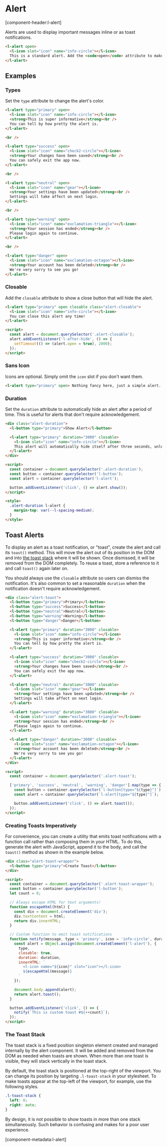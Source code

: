 # Alert

[component-header:l-alert]

Alerts are used to display important messages inline or as toast notifications.

```html preview
<l-alert open>
  <l-icon slot="icon" name="info-circle"></l-icon>
  This is a standard alert. Add the <code>open</code> attribute to make it visible.
</l-alert>
```

## Examples

### Types

Set the `type` attribute to change the alert's color.

```html preview
<l-alert type="primary" open>
  <l-icon slot="icon" name="info-circle"></l-icon>
  <strong>This is super informative</strong><br />
  You can tell by how pretty the alert is.
</l-alert>

<br />

<l-alert type="success" open>
  <l-icon slot="icon" name="check2-circle"></l-icon>
  <strong>Your changes have been saved</strong><br />
  You can safely exit the app now.
</l-alert>

<br />

<l-alert type="neutral" open>
  <l-icon slot="icon" name="gear"></l-icon>
  <strong>Your settings have been updated</strong><br />
  Settings will take affect on next login.
</l-alert>

<br />

<l-alert type="warning" open>
  <l-icon slot="icon" name="exclamation-triangle"></l-icon>
  <strong>Your session has ended</strong><br />
  Please login again to continue.
</l-alert>

<br />

<l-alert type="danger" open>
  <l-icon slot="icon" name="exclamation-octagon"></l-icon>
  <strong>Your account has been deleted</strong><br />
  We're very sorry to see you go!
</l-alert>
```

### Closable

Add the `closable` attribute to show a close button that will hide the alert.

```html preview
<l-alert type="primary" open closable class="alert-closable">
  <l-icon slot="icon" name="info-circle"></l-icon>
  You can close this alert any time!
</l-alert>

<script>
  const alert = document.querySelector('.alert-closable');
  alert.addEventListener('l-after-hide', () => {
    setTimeout(() => (alert.open = true), 2000);
  });
</script>
```

### Sans Icon

Icons are optional. Simply omit the `icon` slot if you don't want them.

```html preview
<l-alert type="primary" open> Nothing fancy here, just a simple alert. </l-alert>
```

### Duration

Set the `duration` attribute to automatically hide an alert after a period of time. This is useful for alerts that don't require acknowledgement.

```html preview
<div class="alert-duration">
  <l-button type="primary">Show Alert</l-button>

  <l-alert type="primary" duration="3000" closable>
    <l-icon slot="icon" name="info-circle"></l-icon>
    This alert will automatically hide itself after three seconds, unless you interact with it.
  </l-alert>
</div>

<script>
  const container = document.querySelector('.alert-duration');
  const button = container.querySelector('l-button');
  const alert = container.querySelector('l-alert');

  button.addEventListener('click', () => alert.show());
</script>

<style>
  .alert-duration l-alert {
    margin-top: var(--l-spacing-medium);
  }
</style>
```

## Toast Alerts


To display an alert as a toast notification, or "toast", create the alert and call its `toast()` method. This will move the alert out of its position in the DOM and into [the toast stack](#the-toast-stack) where it will be shown. Once dismissed, it will be removed from the DOM completely. To reuse a toast, store a reference to it and call `toast()` again later on.

You should always use the `closable` attribute so users can dismiss the notification. It's also common to set a reasonable `duration` when the notification doesn't require acknowledgement.

```html preview
<div class="alert-toast">
  <l-button type="primary">Primary</l-button>
  <l-button type="success">Success</l-button>
  <l-button type="neutral">Neutral</l-button>
  <l-button type="warning">Warning</l-button>
  <l-button type="danger">Danger</l-button>

  <l-alert type="primary" duration="3000" closable>
    <l-icon slot="icon" name="info-circle"></l-icon>
    <strong>This is super informative</strong><br />
    You can tell by how pretty the alert is.
  </l-alert>

  <l-alert type="success" duration="3000" closable>
    <l-icon slot="icon" name="check2-circle"></l-icon>
    <strong>Your changes have been saved</strong><br />
    You can safely exit the app now.
  </l-alert>

  <l-alert type="neutral" duration="3000" closable>
    <l-icon slot="icon" name="gear"></l-icon>
    <strong>Your settings have been updated</strong><br />
    Settings will take affect on next login.
  </l-alert>

  <l-alert type="warning" duration="3000" closable>
    <l-icon slot="icon" name="exclamation-triangle"></l-icon>
    <strong>Your session has ended</strong><br />
    Please login again to continue.
  </l-alert>

  <l-alert type="danger" duration="3000" closable>
    <l-icon slot="icon" name="exclamation-octagon"></l-icon>
    <strong>Your account has been deleted</strong><br />
    We're very sorry to see you go!
  </l-alert>
</div>

<script>
  const container = document.querySelector('.alert-toast');

  ['primary', 'success', 'neutral', 'warning', 'danger'].map(type => {
    const button = container.querySelector(`l-button[type="${type}"]`);
    const alert = container.querySelector(`l-alert[type="${type}"]`);

    button.addEventListener('click', () => alert.toast());
  });
</script>
```

### Creating Toasts Imperatively

For convenience, you can create a utility that emits toast notifications with a function call rather than composing them in your HTML. To do this, generate the alert with JavaScript, append it to the body, and call the `toast()` method as shown in the example below.

```html preview
<div class="alert-toast-wrapper">
  <l-button type="primary">Create Toast</l-button>
</div>

<script>
  const container = document.querySelector('.alert-toast-wrapper');
  const button = container.querySelector('l-button');
  let count = 0;

  // Always escape HTML for text arguments!
  function escapeHtml(html) {
    const div = document.createElement('div');
    div.textContent = html;
    return div.innerHTML;
  }

  // Custom function to emit toast notifications
  function notify(message, type = 'primary', icon = 'info-circle', duration = 3000) {
    const alert = Object.assign(document.createElement('l-alert'), {
      type,
      closable: true,
      duration: duration,
      innerHTML: `
        <l-icon name="${icon}" slot="icon"></l-icon>
        ${escapeHtml(message)}
      `
    });

    document.body.append(alert);
    return alert.toast();
  }

  button.addEventListener('click', () => {
    notify(`This is custom toast #${++count}`);
  });
</script>
```

### The Toast Stack

The toast stack is a fixed position singleton element created and managed internally by the alert component. It will be added and removed from the DOM as needed when toasts are shown. When more than one toast is visible, they will stack vertically in the toast stack.

By default, the toast stack is positioned at the top-right of the viewport. You can change its position by targeting `.l-toast-stack` in your stylesheet. To make toasts appear at the top-left of the viewport, for example, use the following styles.

```css
.l-toast-stack {
  left: 0;
  right: auto;
}
```

<l-alert open>By design, it is not possible to show toasts in more than one stack simultaneously. Such behavior is confusing and makes for a poor user experience.</l-alert>

[component-metadata:l-alert]

